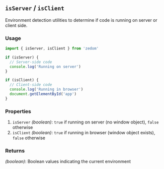 ## `isServer` / `isClient`

Environment detection utilities to determine if code is running on server or client side.

### Usage

```ts
import { isServer, isClient } from 'zedom'

if (isServer) {
  // Server-side code
  console.log('Running on server')
}

if (isClient) {
  // Client-side code
  console.log('Running in browser')
  document.getElementById('app')
}
```

### Properties

1. `isServer` *(boolean)*: `true` if running on server (no window object), `false` otherwise
2. `isClient` *(boolean)*: `true` if running in browser (window object exists), `false` otherwise

### Returns

*(boolean)*: Boolean values indicating the current environment